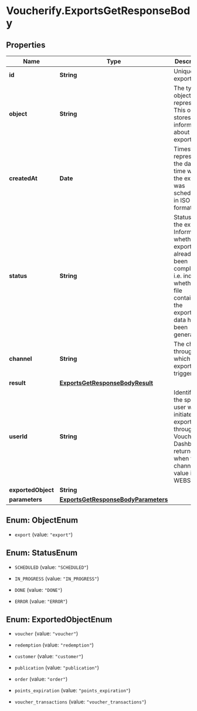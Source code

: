 # Voucherify.ExportsGetResponseBody

## Properties

Name | Type | Description | Notes
------------ | ------------- | ------------- | -------------
**id** | **String** | Unique export ID. | [optional] 
**object** | **String** | The type of object being represented. This object stores information about the export. | [optional] [default to &#39;export&#39;]
**createdAt** | **Date** | Timestamp representing the date and time when the export was scheduled in ISO 8601 format. | [optional] 
**status** | **String** | Status of the export. Informs you whether the export has already been completed, i.e. indicates whether the file containing the exported data has been generated. | [optional] 
**channel** | **String** | The channel through which the export was triggered. | [optional] 
**result** | [**ExportsGetResponseBodyResult**](ExportsGetResponseBodyResult.md) |  | [optional] 
**userId** | **String** | Identifies the specific user who initiated the export through the Voucherify Dashboard; returned when the channel value is WEBSITE. | [optional] 
**exportedObject** | **String** |  | [optional] 
**parameters** | [**ExportsGetResponseBodyParameters**](ExportsGetResponseBodyParameters.md) |  | [optional] 



## Enum: ObjectEnum


* `export` (value: `"export"`)





## Enum: StatusEnum


* `SCHEDULED` (value: `"SCHEDULED"`)

* `IN_PROGRESS` (value: `"IN_PROGRESS"`)

* `DONE` (value: `"DONE"`)

* `ERROR` (value: `"ERROR"`)





## Enum: ExportedObjectEnum


* `voucher` (value: `"voucher"`)

* `redemption` (value: `"redemption"`)

* `customer` (value: `"customer"`)

* `publication` (value: `"publication"`)

* `order` (value: `"order"`)

* `points_expiration` (value: `"points_expiration"`)

* `voucher_transactions` (value: `"voucher_transactions"`)




